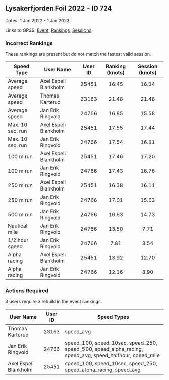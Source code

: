 ## Lysakerfjorden Foil 2022 - ID 724

Dates: 1 Jan 2022 - 1 Jan 2023

Links to GP3S: [Event](https://www.gps-speedsurfing.com/default.aspx?mnu=event&val=724), [Rankings](https://www.gps-speedsurfing.com/default.aspx?mnu=eventranking&val=724), [Sessions](https://www.gps-speedsurfing.com/default.aspx?mnu=eventsessions&val=724)

### Incorrect Rankings

These rankings are present but do not match the fastest valid session.

| Speed Type | User Name | User ID | Ranking (knots) | Session (knots) |
| ---------- | --------- | :-----: | :-------------: | :-------------: |
| Average speed | Axel Espeli Blankholm | 25451 | 16.45 | 16.34 |
| Average speed | Thomas Karterud | 23163 | 21.48 | 21.48 |
| Average speed | Jan Erik Ringvold | 24766 | 16.85 | 15.58 |
| Max. 10 sec. run | Axel Espeli Blankholm | 25451 | 17.55 | 17.44 |
| Max. 10 sec. run | Jan Erik Ringvold | 24766 | 17.54 | 16.81 |
| 100 m run | Axel Espeli Blankholm | 25451 | 17.46 | 17.20 |
| 100 m run | Jan Erik Ringvold | 24766 | 17.43 | 16.76 |
| 250 m run | Axel Espeli Blankholm | 25451 | 16.38 | 16.11 |
| 250 m run | Jan Erik Ringvold | 24766 | 17.01 | 15.63 |
| 500 m run | Jan Erik Ringvold | 24766 | 16.63 | 14.73 |
| Nautical mile | Jan Erik Ringvold | 24766 | 13.50 | 7.71 |
| 1/2 hour speed | Jan Erik Ringvold | 24766 | 7.81 | 3.54 |
| Alpha racing | Axel Espeli Blankholm | 25451 | 13.92 | 12.70 |
| Alpha racing | Jan Erik Ringvold | 24766 | 12.16 | 8.90 |

### Actions Required

3 users require a rebuild in the event rankings.

| User Name | User ID | Speed Types |
| --------- | :-----: | ----------- |
| Thomas Karterud | 23163 | speed_avg |
| Jan Erik Ringvold | 24766 | speed_100, speed_10sec, speed_250, speed_500, speed_alpha_racing, speed_avg, speed_halfhour, speed_mile |
| Axel Espeli Blankholm | 25451 | speed_100, speed_10sec, speed_250, speed_alpha_racing, speed_avg |

